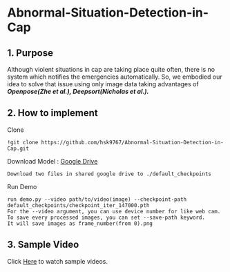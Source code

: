 # Abnormal-Situation-Detection-in-Cap


## 1. Purpose



  Although violent situations in cap are taking place quite often, there is no system which notifies the emergencies automatically. So, we embodied our idea to solve that issue using only image data taking advantages of ***Openpose(Zhe et al.), Deepsort(Nicholas et al.).***
 
 ## 2. How to implement 
 
 
Clone

    !git clone https://github.com/hsk9767/Abnormal-Situation-Detection-in-Cap.git


Download Model : [Google Drive](https://drive.google.com/drive/folders/16IkXWthjqXp0S5wZeGFwT2IhTFuqSgyU?usp=sharing)
  
    Download two files in shared google drive to ./default_checkpoints

Run Demo

    run demo.py --video path/to/video(image) --checkpoint-path default_checkpoints/checkpoint_iter_147000.pth 
    For the --video argument, you can use device number for like web cam. 
    To save every processed images, you can set --save-path keyword. 
    It will save images as frame_number(from 0).png
    
    
## 3. Sample Video



Click [Here](https://drive.google.com/drive/folders/1bHi9pH_lZBa5pSVg4yHzk3LMNkPfUBkl) to watch sample videos.
